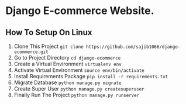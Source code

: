 # Django E-commerce Website.

## How To Setup On Linux
1. Clone This Project `git clone https://github.com/sajib1066/django-ecommerce.git`
2. Go to Project Directory `cd django-ecommerce`
3. Create a Virtual Environment `virtualenv env`
4. Activate Virtual Environment `source env/bin/activate`
5. Install Requirements Package `pip install -r requirements.txt`
6. Migrate Database `python manage.py migrate`
7. Create Super User `python manage.py createsuperuser`
8. Finally Run The Project `python manage.py runserver`

